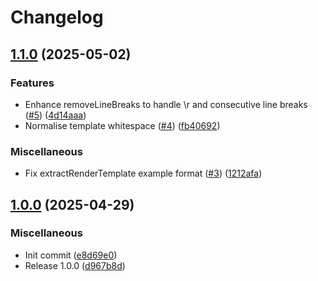 # Changelog

## [1.1.0](https://github.com/pyx-industries/vc-render-template-utils/compare/1.0.0...v1.1.0) (2025-05-02)


### Features

* Enhance removeLineBreaks to handle \r and consecutive line breaks ([#5](https://github.com/pyx-industries/vc-render-template-utils/issues/5)) ([4d14aaa](https://github.com/pyx-industries/vc-render-template-utils/commit/4d14aaa3db0c627c2e475bab69e9cea79edb065e))
* Normalise template whitespace ([#4](https://github.com/pyx-industries/vc-render-template-utils/issues/4)) ([fb40692](https://github.com/pyx-industries/vc-render-template-utils/commit/fb40692c6a74f02aedae454a31498b79fc611608))


### Miscellaneous

* Fix extractRenderTemplate example format ([#3](https://github.com/pyx-industries/vc-render-template-utils/issues/3)) ([1212afa](https://github.com/pyx-industries/vc-render-template-utils/commit/1212afa2b73ffa0c49e80df799a9a124d23c8a7a))

## [1.0.0](https://github.com/pyx-industries/vc-render-template-utils/compare/v1.0.0...v1.0.0) (2025-04-29)


### Miscellaneous

* Init commit ([e8d69e0](https://github.com/pyx-industries/vc-render-template-utils/commit/e8d69e036ab19224d97857033b57dbc73ad4f42f))
* Release 1.0.0 ([d967b8d](https://github.com/pyx-industries/vc-render-template-utils/commit/d967b8d26ea337e5c64e0a3e8ce0d27678af2db6))
